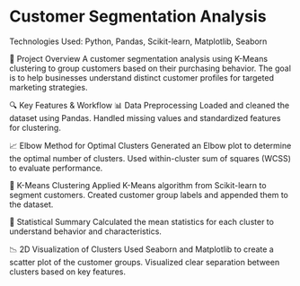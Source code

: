 # Customer Segmentation Analysis
Technologies Used:
Python, Pandas, Scikit-learn, Matplotlib, Seaborn

📌 Project Overview
A customer segmentation analysis using K-Means clustering to group customers based on their purchasing behavior. The goal is to help businesses understand distinct customer profiles for targeted marketing strategies.

🔍 Key Features & Workflow
📊 Data Preprocessing
Loaded and cleaned the dataset using Pandas.
Handled missing values and standardized features for clustering.

📈 Elbow Method for Optimal Clusters
Generated an Elbow plot to determine the optimal number of clusters.
Used within-cluster sum of squares (WCSS) to evaluate performance.

🧮 K-Means Clustering
Applied K-Means algorithm from Scikit-learn to segment customers.
Created customer group labels and appended them to the dataset.

📐 Statistical Summary
Calculated the mean statistics for each cluster to understand behavior and characteristics.

📉 2D Visualization of Clusters
Used Seaborn and Matplotlib to create a scatter plot of the customer groups.
Visualized clear separation between clusters based on key features.

